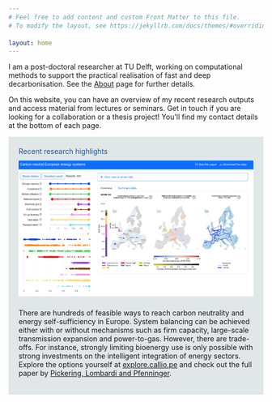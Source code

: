 ```yaml
---
# Feel free to add content and custom Front Matter to this file.
# To modify the layout, see https://jekyllrb.com/docs/themes/#overriding-theme-defaults

layout: home
---
```


I am a post-doctoral researcher at TU Delft, working on computational methods to support the practical realisation of fast and deep decarbonisation. See the [About](/about) page for further details.

On this website, you can have an overview of my recent research outputs and access material from lectures or seminars. Get in touch if you are looking for a collaboration or a thesis project! You'll find my contact details at the bottom of each page. 

<div style="background-color: #E1E6E9; text-align:left; vertical-align: middle; padding:20px 20px;">
<h style="color: #1756a9;">Recent research highlights</h> 

<img src="/assets/calliope_explorer.gif" align="center" style="padding-top: 10px; padding-bottom: 10px"/>

There are hundreds of feasible ways to reach carbon neutrality and energy self-sufficiency in Europe. System balancing can be achieved either with or without mechanisms such as firm capacity, large-scale transmission expansion and power-to-gas. However, there are trade-offs. For instance, strongly limiting bioenergy use is only possible with strong investments on the intelligent integration of energy sectors. Explore the options yourself at <a href="https://explore.callio.pe">explore.callio.pe</a> and check out the full paper by <a href="https://www.cell.com/joule/fulltext/S2542-4351(22)00236-7?_returnURL=https%3A%2F%2Flinkinghub.elsevier.com%2Fretrieve%2Fpii%2FS2542435122002367%3Fshowall%3Dtrue">Pickering, Lombardi and Pfenninger</a>.

</div>

<p></p>